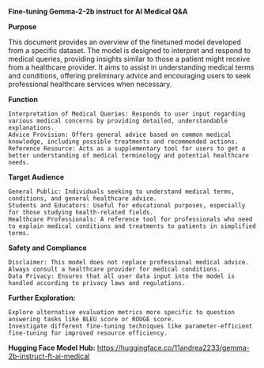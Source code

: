 **Fine-tuning Gemma-2-2b instruct for AI Medical Q&A**


**Purpose**

This document provides an overview of the finetuned model developed from a specific dataset. The model is designed to interpret and respond to medical queries, providing insights similar to those a patient might receive from a healthcare provider. It aims to assist in understanding medical terms and conditions, offering preliminary advice and encouraging users to seek professional healthcare services when necessary.

**Function**

    Interpretation of Medical Queries: Responds to user input regarding various medical concerns by providing detailed, understandable explanations.
    Advice Provision: Offers general advice based on common medical knowledge, including possible treatments and recommended actions.
    Reference Resource: Acts as a supplementary tool for users to get a better understanding of medical terminology and potential healthcare needs.

**Target Audience**

    General Public: Individuals seeking to understand medical terms, conditions, and general healthcare advice.
    Students and Educators: Useful for educational purposes, especially for those studying health-related fields.
    Healthcare Professionals: A reference tool for professionals who need to explain medical conditions and treatments to patients in simplified terms.

**Safety and Compliance**

    Disclaimer: This model does not replace professional medical advice. Always consult a healthcare provider for medical conditions.
    Data Privacy: Ensures that all user data input into the model is handled according to privacy laws and regulations.

**Further Exploration:**

    Explore alternative evaluation metrics more specific to question answering tasks like BLEU score or ROUGE score.
    Investigate different fine-tuning techniques like parameter-efficient fine-tuning for improved resource efficiency.


**Hugging Face Model Hub:** https://huggingface.co/11andrea2233/gemma-2b-instruct-ft-ai-medical
